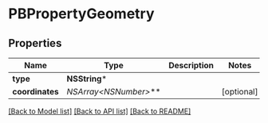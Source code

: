 # PBPropertyGeometry

## Properties
Name | Type | Description | Notes
------------ | ------------- | ------------- | -------------
**type** | **NSString*** |  | 
**coordinates** | **NSArray&lt;NSNumber*&gt;*** |  | [optional] 

[[Back to Model list]](../README.md#documentation-for-models) [[Back to API list]](../README.md#documentation-for-api-endpoints) [[Back to README]](../README.md)



